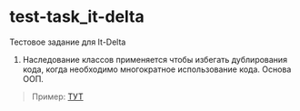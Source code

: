 # test-task_it-delta
Тестовое задание для It-Delta
1) Наследование классов применяется чтобы избегать дублирования кода, когда необходимо многократное использование кода. Основа ООП. 
> Пример: [ТУТ](https://github.com/Greed2kk/test-task_it-delta/blob/master/test-extends.php)
